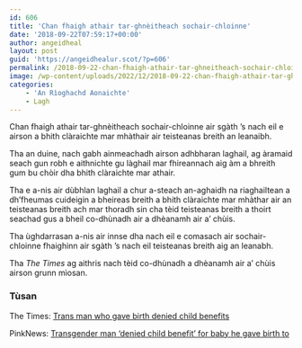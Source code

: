 ```yaml
---
id: 606
title: 'Chan fhaigh athair tar-ghnèitheach sochair-chloinne'
date: '2018-09-22T07:59:17+00:00'
author: angeidheal
layout: post
guid: 'https://angeidhealur.scot/?p=606'
permalink: /2018-09-22-chan-fhaigh-athair-tar-ghneitheach-sochair-chloinne/
image: /wp-content/uploads/2022/12/2018-09-22-chan-fhaigh-athair-tar-ghneitheach-sochair-chloinne.webp
categories:
    - 'An Rìoghachd Aonaichte'
    - Lagh
---
```


Chan fhaigh athair tar-ghnèitheach sochair-chloinne air sgàth ’s nach eil e airson a bhith clàraichte mar mhàthair air teisteanas breith an leanaibh.

Tha an duine, nach gabh ainmeachadh airson adhbharan laghail, ag àramaid seach gun robh e aithnichte gu làghail mar fhireannach aig àm a bhreith gum bu chòir dha bhith clàraichte mar athair.

Tha e a-nis air dùbhlan laghail a chur a-steach an-aghaidh na riaghailtean a dh’fheumas cuideigin a bheireas breith a bhith clàraichte mar mhàthar air an teisteanas breith ach mar thoradh sin cha tèid teisteanas breith a thoirt seachad gus a bheil co-dhùnadh air a dhèanamh air a’ chùis.

Tha ùghdarrasan a-nis air innse dha nach eil e comasach air sochair-chloinne fhaighinn air sgàth ’s nach eil teisteanas breith aig an leanabh.

Tha *The Times* ag aithris nach tèid co-dhùnadh a dhèanamh air a’ chùis airson grunn mìosan.

### Tùsan

The Times: [Trans man who gave birth denied child benefits](https://www.thetimes.co.uk/article/trans-man-who-gave-birth-denied-childbenefits-lnd2lbjfj "Trans man who gave birth denied child benefits")

PinkNews: [Transgender man ‘denied child benefit’ for baby he gave birth to](https://www.pinknews.co.uk/2018/09/19/trans-man-denied-child-benefit-baby-high-court/)
